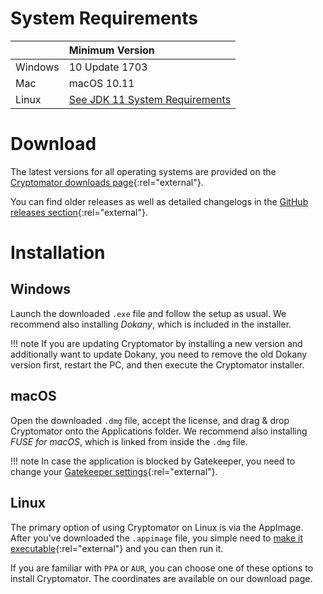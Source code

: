 # System Requirements

|         | Minimum Version  |
|:--------|:-----------------|
| Windows | 10 Update 1703   |
| Mac     | macOS 10.11      |
| Linux   | [See JDK 11 System Requirements](https://www.oracle.com/java/technologies/javase/products-doc-jdk11certconfig.html) |

# Download

The latest versions for all operating systems are provided on the [Cryptomator downloads page](https://cryptomator.org/downloads){:rel="external"}.

You can find older releases as well as detailed changelogs in the [GitHub releases section](https://github.com/cryptomator/cryptomator/releases){:rel="external"}.

# Installation

## Windows

Launch the downloaded `.exe` file and follow the setup as usual. We recommend also installing _Dokany_, which is included in the installer.

!!! note
    If you are updating Cryptomator by installing a new version and additionally want to update Dokany, you need to remove the old Dokany version first, restart the PC, and then execute the Cryptomator installer.

## macOS

Open the downloaded `.dmg` file, accept the license, and drag & drop Cryptomator onto the Applications folder. We recommend also installing _FUSE for macOS_, which is linked from inside the `.dmg` file.

!!! note
    In case the application is blocked by Gatekeeper, you need to change your [Gatekeeper settings](https://support.apple.com/HT202491){:rel="external"}.

## Linux

The primary option of using Cryptomator on Linux is via the AppImage. After you've downloaded the `.appimage` file, you simple need to [make it executable](https://docs.appimage.org/user-guide/run-appimages.html#running-appimages){:rel="external"} and you can then run it.

If you are familiar with `PPA` or `AUR`, you can choose one of these options to install Cryptomator. The coordinates are available on our download page.
